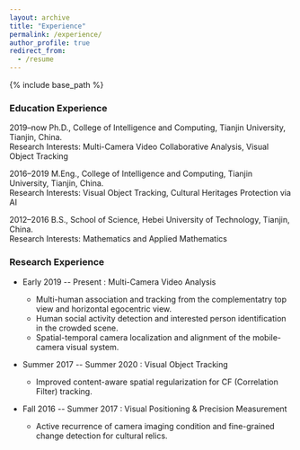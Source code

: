 ```yaml
---
layout: archive
title: "Experience"
permalink: /experience/
author_profile: true
redirect_from:
  - /resume
---
```


{% include base_path %}


### Education Experience

2019–now  Ph.D., College of Intelligence and Computing, Tianjin University, Tianjin, China.
<br /> Research Interests: Multi-Camera Video Collaborative Analysis, Visual Object Tracking

2016–2019  M.Eng., College of Intelligence and Computing, Tianjin University, Tianjin, China.
<br /> Research Interests: Visual Object Tracking, Cultural Heritages Protection via AI

2012–2016  B.S., School of Science, Hebei University of Technology, Tianjin, China.
<br /> Research Interests: Mathematics and Applied Mathematics


### Research Experience

* Early 2019 -- Present : Multi-Camera Video Analysis
  * Multi-human association and tracking from the complementatry top view and horizontal egocentric view.
  * Human social activity detection and interested person identification in the crowded scene.
  * Spatial-temporal camera localization and alignment of the mobile-camera visual system.

* Summer 2017 -- Summer 2020 : Visual Object Tracking
	* Improved content-aware spatial regularization for CF (Correlation Filter) tracking.
	
* Fall 2016 -- Summer 2017 : Visual Positioning & Precision Measurement
	* Active recurrence of camera imaging condition and fine-grained change detection for cultural relics.
